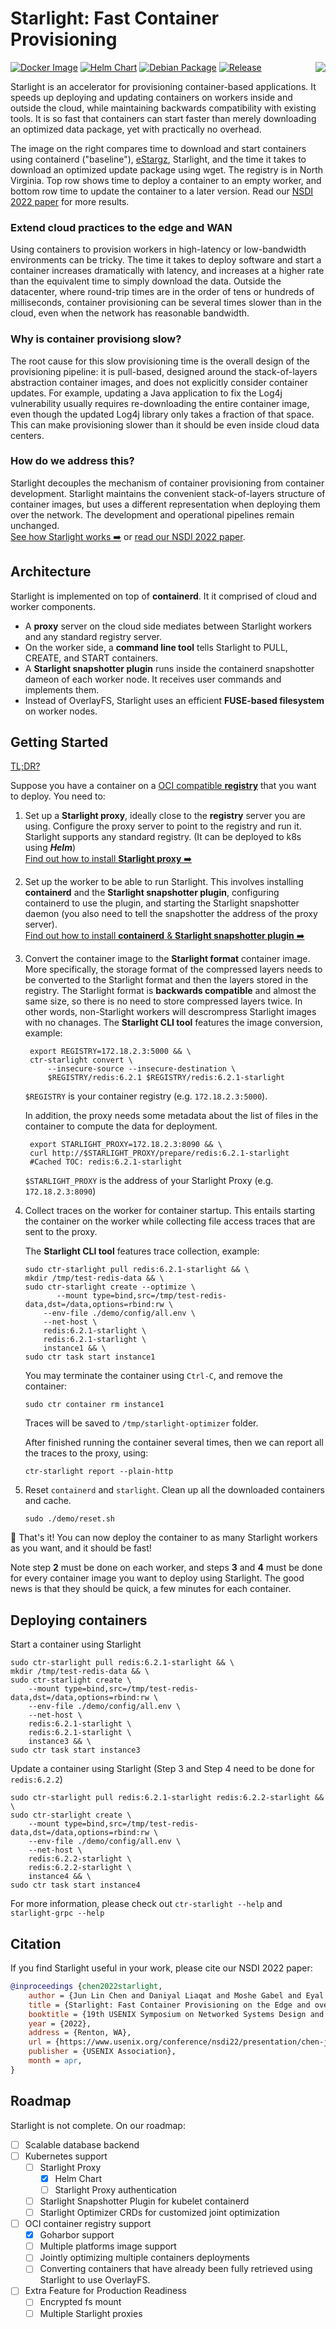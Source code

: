 # Starlight: Fast Container Provisioning

[![Docker Image](https://img.shields.io/github/workflow/status/mc256/starlight/Docker%20Image?label=Proxy%20Docker%20Image&logo=docker&logoColor=white&style=flat-square)](https://github.com/mc256/starlight/actions/workflows/docker-image.yml)
[![Helm Chart](https://img.shields.io/github/workflow/status/mc256/starlight/Helm%20Chart?label=Proxy%20Helm%20Chart&logo=helm&logoColor=white&style=flat-square)](https://github.com/mc256/starlight/actions/workflows/helm-chart.yml)
[![Debian Package](https://img.shields.io/github/workflow/status/mc256/starlight/Debian%20Package?label=Snapshotter%20Debian%20Package&logo=debian&logoColor=white&style=flat-square)](https://github.com/mc256/starlight/actions/workflows/debian-package.yml)
[![Release](https://img.shields.io/github/v/release/mc256/starlight?label=starlight&style=flat-square)](https://github.com/mc256/starlight/releases)
<img align="right" src="docs/provisioning-time-wan.png">

Starlight is an accelerator for provisioning container-based applications.
It speeds up deploying and updating containers on workers inside and outside the cloud, 
while maintaining backwards compatibility with existing tools.
It is so fast that containers can start faster than merely downloading an optimized data package, 
yet with practically no overhead. 

The image on the right compares time to download and start containers using containerd ("baseline"), [eStargz](https://github.com/containerd/stargz-snapshotter/blob/main/docs/estargz.md), Starlight, and the time it takes to download an optimized update package using wget. 
The registry is in North Virginia.
Top row shows time to deploy a container to an empty worker, and bottom row time to update the container to a later version.
Read our [NSDI 2022 paper](https://www.usenix.org/conference/nsdi22/presentation/chen-jun-lin) for more results.

### Extend cloud practices to the edge and WAN
Using containers to provision workers in high-latency or low-bandwidth environments can be tricky.
The time it takes to deploy software and start a container increases dramatically with latency, 
and increases at a higher rate than the equivalent time to simply download the data.
Outside the datacenter, where round-trip times are in the order of tens or hundreds of milliseconds, 
container provisioning can be several times slower than in the cloud, even when the network has reasonable bandwidth.

### Why is container provisiong slow?
The root cause for this slow provisioning time is the overall design of the provisioning pipeline: 
it is pull-based, designed around the stack-of-layers abstraction container images, 
and does not explicitly consider container updates.
For example, updating a Java application to fix the Log4j vulnerability usually requires re-downloading the entire container image, even though the updated Log4j library only takes a fraction of that space. 
This can make provisioning slower than it should be even inside cloud data centers.

### How do we address this?
Starlight decouples the mechanism of container provisioning from container development.
Starlight maintains the convenient stack-of-layers structure of container images, 
but uses a different representation when deploying them over the network.
The development and operational pipelines remain unchanged.
<br>[See how Starlight works ➡️](https://github.com/mc256/starlight/blob/master/docs/starlight-workflow.md) or [read our NSDI 2022 paper](https://www.usenix.org/conference/nsdi22/presentation/chen-jun-lin).

## Architecture
Starlight is implemented on top of **containerd**. It it comprised of cloud and worker components.
* A **proxy** server on the cloud side mediates between Starlight workers and any standard registry server.
* On the worker side, a **command line tool** tells Starlight to PULL, CREATE, and START containers.
* A **Starlight snapshotter plugin** runs inside the containerd snapshotter dameon of each worker node. It receives user commands and implements them.
* Instead of OverlayFS, Starlight uses an efficient **FUSE-based filesystem** on worker nodes.

## Getting Started

[TL;DR?](https://github.com/mc256/starlight/blob/master/docs/newbie.md)

Suppose you have a container on a [OCI compatible **registry**](https://github.com/distribution/distribution) that you want to deploy.
You need to:

1) Set up a **Starlight proxy**, 
ideally close to the **registry** server you are using. Configure the proxy server to point to the registry and run it.
Starlight supports any standard registry. (It can be deployed to k8s using ***Helm***)
<br>[Find out how to install **Starlight proxy** ➡️](https://github.com/mc256/starlight/blob/master/docs/starlight-proxy.md) 


2) Set up the worker to be able to run Starlight. 
This involves 
installing **containerd** and the **Starlight snapshotter plugin**, 
configuring containerd to use the plugin, 
and starting the Starlight snapshotter daemon
(you also need to tell the snapshotter the address of the proxy server).
<br>[Find out how to install **containerd** & **Starlight snapshotter plugin** ➡️](https://github.com/mc256/starlight/blob/master/docs/starlight-snapshotter.md)


3) Convert the container image to the **Starlight format** container image.
   More specifically, the storage format of the compressed layers needs to be converted to the Starlight format and then the layers stored in the registry. 
   The Starlight format is **backwards compatible** and almost the same size, so there is no need to store compressed layers twice. In other words, non-Starlight workers will descrompress Starlight images with no chanages.
   The **Starlight CLI tool** features the image conversion, example:
   ```shell
    export REGISTRY=172.18.2.3:5000 && \
    ctr-starlight convert \
        --insecure-source --insecure-destination \
        $REGISTRY/redis:6.2.1 $REGISTRY/redis:6.2.1-starlight
   ```
   `$REGISTRY` is your container registry (e.g. `172.18.2.3:5000`).
   
   In addition, the proxy needs some metadata about the list of files in the container to compute the data for deployment.
   ```shell
    export STARLIGHT_PROXY=172.18.2.3:8090 && \
    curl http://$STARLIGHT_PROXY/prepare/redis:6.2.1-starlight
    #Cached TOC: redis:6.2.1-starlight
   ```
   `$STARLIGHT_PROXY` is the address of your Starlight Proxy (e.g. `172.18.2.3:8090`)

4) Collect traces on the worker for container startup. 
   This entails starting the container on the worker while collecting file access traces that are sent to the proxy.
   
   The **Starlight CLI tool** features trace collection, example:
   ```shell
   sudo ctr-starlight pull redis:6.2.1-starlight && \
   mkdir /tmp/test-redis-data && \
   sudo ctr-starlight create --optimize \
          --mount type=bind,src=/tmp/test-redis-data,dst=/data,options=rbind:rw \
       --env-file ./demo/config/all.env \
       --net-host \
       redis:6.2.1-starlight \
       redis:6.2.1-starlight \
       instance1 && \
   sudo ctr task start instance1
   ```
   
   You may terminate the container using `Ctrl-C`, and remove the container:
   ```shell
   sudo ctr container rm instance1
   ```
   Traces will be saved to `/tmp/starlight-optimizer` folder.
   
   After finished running the container several times, then we can report all the traces to the proxy, using:
   ```shell
   ctr-starlight report --plain-http
   ```

5) Reset `containerd` and `starlight`. Clean up all the downloaded containers and cache.
   ```shell
   sudo ./demo/reset.sh
   ```

🙌 That's it! You can now deploy the container to as many Starlight workers as you want, and it should be fast!

Note step **2** must be done on each worker, and steps **3** and **4** must be done for every container image you want to deploy using Starlight. 
The good news is that they should be quick, a few minutes for each container.

## Deploying containers

Start a container using Starlight
```shell
sudo ctr-starlight pull redis:6.2.1-starlight && \
mkdir /tmp/test-redis-data && \
sudo ctr-starlight create \
	--mount type=bind,src=/tmp/test-redis-data,dst=/data,options=rbind:rw \
	--env-file ./demo/config/all.env \
	--net-host \
	redis:6.2.1-starlight \
	redis:6.2.1-starlight \
    instance3 && \
sudo ctr task start instance3
```

Update a container using Starlight (Step 3 and Step 4 need to be done for `redis:6.2.2`)
```shell
sudo ctr-starlight pull redis:6.2.1-starlight redis:6.2.2-starlight && \
sudo ctr-starlight create \
	--mount type=bind,src=/tmp/test-redis-data,dst=/data,options=rbind:rw \
	--env-file ./demo/config/all.env \
	--net-host \
	redis:6.2.2-starlight \
	redis:6.2.2-starlight \
    instance4 && \
sudo ctr task start instance4
```

For more information, please check out `ctr-starlight --help` and `starlight-grpc --help`

## Citation
If you find Starlight useful in your work, please cite our NSDI 2022 paper:
```bibtex
@inproceedings {chen2022starlight,
    author = {Jun Lin Chen and Daniyal Liaqat and Moshe Gabel and Eyal de Lara},
    title = {Starlight: Fast Container Provisioning on the Edge and over the {WAN}},
    booktitle = {19th USENIX Symposium on Networked Systems Design and Implementation (NSDI 22)},
    year = {2022},
    address = {Renton, WA},
    url = {https://www.usenix.org/conference/nsdi22/presentation/chen-jun-lin},
    publisher = {USENIX Association},
    month = apr,
}
```

## Roadmap
Starlight is not complete. On our roadmap:

- [ ] Scalable database backend
- [ ] Kubernetes support 
  - [ ] Starlight Proxy
    - [x] Helm Chart
    - [ ] Starlight Proxy authentication
  - [ ] Starlight Snapshotter Plugin for kubelet containerd
  - [ ] Starlight Optimizer CRDs for customized joint optimization
- [ ] OCI container registry support
  - [x] Goharbor support
  - [ ] Multiple platforms image support 
  - [ ] Jointly optimizing multiple containers deployments
  - [ ] Converting containers that have already been fully retrieved using Starlight to use OverlayFS.
- [ ] Extra Feature for Production Readiness
  - [ ] Encrypted fs mount
  - [ ] Multiple Starlight proxies
